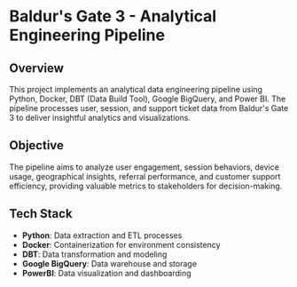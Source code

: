 # Baldur's Gate 3 - Analytical Engineering Pipeline

## Overview

This project implements an analytical data engineering pipeline using Python, Docker, DBT (Data Build Tool), Google BigQuery, and Power BI. The pipeline processes user, session, and support ticket data from Baldur's Gate 3 to deliver insightful analytics and visualizations.

## Objective

The pipeline aims to analyze user engagement, session behaviors, device usage, geographical insights, referral performance, and customer support efficiency, providing valuable metrics to stakeholders for decision-making.

## Tech Stack

- **Python**: Data extraction and ETL processes
- **Docker**: Containerization for environment consistency
- **DBT**: Data transformation and modeling
- **Google BigQuery**: Data warehouse and storage
- **PowerBI**: Data visualization and dashboarding

